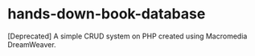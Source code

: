 # hands-down-book-database
[Deprecated] A simple CRUD system on PHP created using Macromedia DreamWeaver. 
